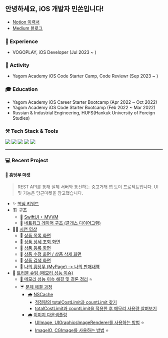 ## 안녕하세요, iOS 개발자 민쏜입니다!
- [Notion 이력서](https://dev-minsson.notion.site/1628-iOS-33cc1b08424941bba81b52f0babb15e7)
- [Medium 블로그](https://minsson.medium.com)


### 💼 Experience
- VOGOPLAY, iOS Developer (Jul 2023 ~ )

### 🏃 Activity
- Yagom Academy iOS Code Starter Camp, Code Reviewr (Sep 2023 ~ )

### 🎓 Education
- Yagom Academy iOS Career Starter Bootcamp (Apr 2022 ~ Oct 2022)
- Yagom Academy iOS Code Starter Bootcamp (Feb 2022 ~ Mar 2022)
- Russian & Industrial Engineering, HUFS(Hankuk University of Foreign Studies)

### ⚒️  Tech Stack & Tools
<img src="https://img.shields.io/badge/iOS-000000?style=for-the-badge&logo=iOS&logoColor=white">  <img src="https://img.shields.io/badge/Swift-F05138?style=for-the-badge&logo=Swift&logoColor=white">  <img src="https://img.shields.io/badge/Xcode-147EFB?style=for-the-badge&logo=Xcode&logoColor=white">  <img src="https://img.shields.io/badge/Git-F05032?style=for-the-badge&logo=Git&logoColor=white">  <img src="https://img.shields.io/badge/Notion-FFFFFF?style=for-the-badge&logo=Notion&logoColor=black"> 
<br>

---

### 💻 Recent Project
#### 🥕 [홍당무 마켓](https://github.com/minsson/ios-hongdangmu-market)
> REST API를 통해 실제 서버와 통신하는 중고거래 앱 토이 프로젝트입니다.
> UI 및 기능은 당근마켓을 참고했습니다.
- ✨ [핵심 키워드](https://github.com/minsson/ios-hongdangmu-market/blob/develop/README.md#-핵심-키워드)
- 🏗️ [구조](https://github.com/minsson/ios-hongdangmu-market/blob/develop/README.md#%EF%B8%8F-구조)
  - 🏰 [SwiftUI + MVVM](https://github.com/minsson/ios-hongdangmu-market/blob/develop/README.md#-swiftui--mvvm)
  - 📡 [네트워크 레이어 구조 (클래스 다이어그램)](https://github.com/minsson/ios-hongdangmu-market/blob/develop/README.md#-네트워크-레이어-구조-클래스-다이어그램)
- 🧑‍🏫 [시연 영상](https://github.com/minsson/ios-hongdangmu-market/blob/develop/README.md#-시연-영상)
  - 📱 [상품 목록 화면](https://github.com/minsson/ios-hongdangmu-market/blob/develop/README.md#-상품-목록-화면)
  - 📱 [상품 상세 조회 화면](https://github.com/minsson/ios-hongdangmu-market/blob/develop/README.md#-상품-상세-조회-화면)
  - 📱 [상품 등록 화면](https://github.com/minsson/ios-hongdangmu-market/blob/develop/README.md#-상품-등록-화면)
  - 📱 [상품 수정 화면 / 상품 삭제 화면](https://github.com/minsson/ios-hongdangmu-market/blob/develop/README.md#-상품-수정-화면--상품-삭제-화면)
  - 📱 [상품 검색 화면](https://github.com/minsson/ios-hongdangmu-market/blob/develop/README.md#-상품-검색-화면)
  - 📱 [나의 홍당무 (MyPage) -> 나의 판매내역](https://github.com/minsson/ios-hongdangmu-market/blob/develop/README.md#-나의-홍당무-mypage---나의-판매내역)
- 🔫 [트러블 슈팅 (메모리 성능 이슈)](https://github.com/minsson/ios-hongdangmu-market/blob/develop/README.md#-트러블-슈팅-메모리-성능-이슈)
  - [🌈 메모리 성능 이슈 해결 및 결론 정리](https://github.com/minsson/ios-hongdangmu-market/blob/develop/README.md#-메모리-성능-이슈-해결-및-결론-정리) ⭐️
  - ☔️ [문제 해결 과정](https://github.com/minsson/ios-hongdangmu-market/blob/develop/README.md#%EF%B8%8F-문제-해결-과정)
    - 🌧️ [NSCache](https://github.com/minsson/ios-hongdangmu-market/blob/develop/README.md#%EF%B8%8F-nscache)
      - [적정량의 totalCostLimit과 countLimit 찾기](https://github.com/minsson/ios-hongdangmu-market/blob/develop/README.md#적정량의-totalcostlimit과-countlimit-찾기)
      - [totalCostLimit과 countLimit을 적용한 후 메모리 사용량 살펴보기](https://github.com/minsson/ios-hongdangmu-market/blob/develop/README.md#totalcostlimit과-countlimit을-적용한-후-메모리-사용량-살펴보기)
    - 🌧️ [이미지 다운샘플링](https://github.com/minsson/ios-hongdangmu-market/blob/develop/README.md#%EF%B8%8F-이미지-다운샘플링)
      - [UIImage, UIGraphicsImageRenderer를 사용하는 방법](https://github.com/minsson/ios-hongdangmu-market/blob/develop/README.md#uiimage-uigraphicsimagerenderer를-사용하는-방법) ⭐️
      - [ImageIO, CGImage를 사용하는 방법](https://github.com/minsson/ios-hongdangmu-market/blob/develop/README.md#imageio-cgimage를-사용하는-방법) ⭐️

